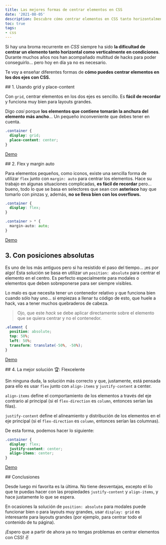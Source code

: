 ```yaml
---
title: Las mejores formas de centrar elementos en CSS
date: '2021-08-05'
description: Descubre cómo centrar elementos en CSS tanto horizontalmente como verticalmente con propiedades que funcionan en todos los navegadores modernos.
toc: true
tags:
- css
---
```


Si hay una broma recurrente en *CSS* siempre ha sido **la dificultad de centrar un elemento tanto horizontal como verticalmente en condiciones**. Durante muchos años nos han acompañado multitud de hacks para poder conseguirlo... pero hoy en día ya no es necesario.

Te voy a enseñar diferentes formas de **cómo puedes centrar elementos en los dos ejes con CSS.**

## 1. Usando grid y place-content

Con `grid`, centrar elementos en los dos ejes es sencillo. Es **fácil de recordar** y funciona muy bien para layouts grandes.

Digo *casi* porque **los elementos que contiene tomarán la anchura del elemento más ancho**... Un pequeño inconveniente que debes tener en cuenta.

```css
.container {
  display: grid;
  place-content: center;
}
```

[Demo](https://codi.link/PGRpdiBjbGFzcz0nY29udGFpbmVyJz4KICA8aDE+VGV4dG8gY2VudHJhZG88L2gxPgo8L2Rpdj4=%7CLmNvbnRhaW5lciB7CiAgZGlzcGxheTogZ3JpZDsKICBwbGFjZS1jb250ZW50OiBjZW50ZXI7Cn0KCgoKCgoKCgoKCgoKCgoKCgoKCgoKCgoKCgoKCmJvZHkgewogIGJhY2tncm91bmQ6ICMwOWY7CiAgZm9udC1mYW1pbHk6IHN5c3RlbS11aTsKfQoKaDEgewogIGJhY2tncm91bmQ6ICNmZmY7CiAgcGFkZGluZzogMTZweDsKfQoKLmNvbnRhaW5lciB7CiAgaGVpZ2h0OiA5NnZoOwp9%7C)

## 2. Flex y margin auto

Para elementos pequeños, como iconos, existe una sencilla forma de utilizar `flex` junto con `margin: auto` para centrar los elementos. Hace su trabajo en algunas situaciones complicadas, **es fácil de recordar** pero... bueno, todo lo que se basa en selectores que sean con **asterisco** hay que tomarlo con pinzas y, además, **no se lleva bien con los overflows.**

```css
.container {
  display: flex;
}

.container > * {
  margin-auto: auto;
}
```

[Demo](https://codi.link/PGRpdiBjbGFzcz0nY29udGFpbmVyJz4KICA8aDE+VGV4dG8gY2VudHJhZG88L2gxPgo8L2Rpdj4=%7CLmNvbnRhaW5lciB7CiAgZGlzcGxheTogZmxleDsKfQoKLmNvbnRhaW5lciA+ICogewogIG1hcmdpbjogYXV0bzsKfQoKCgoKCgoKCgoKCgoKCgoKCgoKCgoKCgoKCgoKYm9keSB7CiAgYmFja2dyb3VuZDogIzA5ZjsKICBmb250LWZhbWlseTogc3lzdGVtLXVpOwp9CgpoMSB7CiAgYmFja2dyb3VuZDogI2ZmZjsKICBwYWRkaW5nOiAxNnB4Owp9CgouY29udGFpbmVyIHsKICBoZWlnaHQ6IDk2dmg7Cn0=%7C)

## 3. Con posiciones absolutas

Es uno de los más antiguos pero si ha resistido el paso del tiempo... ¡es por algo! Esta solución se basa en utilizar un `position: absolute` para centrar el elemento en el centro. Es perfecto especialmente para modales o elementos que deben sobreponerse para ser siempre visibles.

Lo malo es que necesita tener un contenedor relativo y que funciona bien cuando sólo hay uno... si empiezas a llenar tu código de esto, que huele a hack, vas a tener muchos quebraderos de cabeza.

> Ojo, que este *hack* se debe aplicar directamente sobre el elemento que se quiera centrar y no el contenedor.

```css
.element {
  position: absolute;
  top: 50%;
  left: 50%;
  transform: translate(-50%, -50%);
}
```

[Demo](https://codi.link/PGRpdiBjbGFzcz0nY29udGFpbmVyJz4KICA8aDE+VGV4dG8gY2VudHJhZG88L2gxPgo8L2Rpdj4=%7CaDEgewogIHBvc2l0aW9uOiBhYnNvbHV0ZTsKICB0b3A6IDUwJTsKICBsZWZ0OiA1MCU7CiAgdHJhbnNmb3JtOiB0cmFuc2xhdGUoLTUwJSwgLTUwJSk7Cn0KCgoKCgoKCgoKCgoKCgoKCgoKCgoKCgoKCgoKCmJvZHkgewogIGJhY2tncm91bmQ6ICMwOWY7CiAgZm9udC1mYW1pbHk6IHN5c3RlbS11aTsKfQoKaDEgewogIGJhY2tncm91bmQ6ICNmZmY7CiAgcGFkZGluZzogMTZweDsKfQoKLmNvbnRhaW5lciB7CiAgaGVpZ2h0OiA5NnZoOwp9%7C)

## 4.  La mejor solución 🏆: Flexcelente

Sin ninguna duda, la solución más correcto y que, justamente, está pensada para ello es usar `flex` junto con `align-items` y `justify-content` a center.

`align-items` define el comportamiento de los elementos a través del eje contrario al principal (si el `flex-direction` es `column`, entonces serían las filas).

`justify-content` define el alíneamiento y distribución de los elementos en el eje principal (si el `flex-direction` es `column`, entonces serían las columnas).

De esta forma, podemos hacer lo siguiente:

```css
.container {
  display: flex;
  justify-content: center;
  align-items: center;
}
```

[Demo](https://codi.link/PGRpdiBjbGFzcz0nY29udGFpbmVyJz4KICA8aDE+VGV4dG8gY2VudHJhZG88L2gxPgo8L2Rpdj4=%7CLmNvbnRhaW5lciB7CiAgZGlzcGxheTogZmxleDsKICBqdXN0aWZ5LWNvbnRlbnQ6IGNlbnRlcjsKICBhbGlnbi1pdGVtczogY2VudGVyOwp9CgoKCgoKCgoKCgoKCgoKCgoKCgoKCgoKCgoKCmJvZHkgewogIGJhY2tncm91bmQ6ICMwOWY7CiAgZm9udC1mYW1pbHk6IHN5c3RlbS11aTsKfQoKaDEgewogIGJhY2tncm91bmQ6ICNmZmY7CiAgcGFkZGluZzogMTZweDsKfQoKLmNvbnRhaW5lciB7CiAgaGVpZ2h0OiA5NnZoOwp9%7C)

## Conclusiones

Desde luego mi favorita es la última. No tiene desventajas, excepto el lío que te puedas hacer con las propiedades `justify-content` y `align-items`, y hace justamente lo que se espera.

En ocasiones la solución de `position: absolute` para modales puede funcionar bien o para layouts muy grandes, usar `display: grid` es interesante para layouts grandes (por ejemplo, para centrar todo el contenido de tu página).

¡Espero que a partir de ahora ya no tengas problemas en centrar elementos con CSS! ✌️